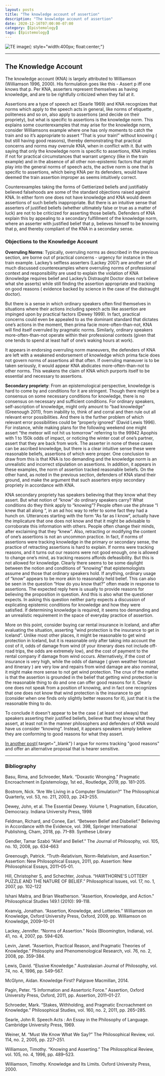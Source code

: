 ```yaml
---
layout: posts
title: "The knowledge account of assertion"
description: "The knowledge account of assertion"
date: 2020-12-16T07:00:00-07:00
category: [Epistemology]
tags: [Epistemology]
---
```

![TE image](/images/kna.jfif){: style="width:400px; float:center;"}

---

## The Knowledge Account

The knowledge account (KNA) is largely attributed to Williamson (Williamson 1996, 2000). His formulation goes like this - Assert p iff one knows that p. Per KNA, asserters represent themselves as having knowledge, and are to be rightfully criticized when they fail at it. 

Assertions are a type of speech act (Searle 1969) and KNA recognizes that norms which apply to the speech acts in general, like norms of etiquette , politeness and so on, also apply to assertions (and decide on their propriety), but what is specific to assertions is the knowledge norm. This explains some counterexamples that may arise for the knowledge norm, consider Williamsons example where one has only moments to catch the train and so it’s appropriate to assert “That is your train!” without knowing ( but still having good reasons), thereby demonstrating that practical concerns and norms may overrule KNA, when in conflict with it. But with saying that only the knowledge norm is specific to assertions, KNA implies if not for practical circumstances that warrant urgency (like in the train example) and in the absence of all other non-epistemic factors that might play into the general norms of speech acts, the active norm is one that is specific to assertions, which being KNA per its defenders, would have deemed the train assertion improper as seems intuitively correct.

Counterexamples taking the forms of Gettierized beliefs and justifiably believed falsehoods are some of the standard objections raised against KNA. In either form one does not have knowledge and KNA would deem assertions of such beliefs inappropriate. But there is an intuitive sense that asserters of justified beliefs (whether ultimately false or true as a matter of luck) are not to be criticized for asserting those beliefs. Defenders of KNA explain this by appealing to a secondary fulfillment of the knowledge norm, where an asserter with justified belief that p, believes himself to be knowing that p, and thereby compliant of the KNA in a secondary sense. 

### Objections to the Knowledge Account

**Overruling Norms**: Typically, overruling norms as described in the previous section, are borne out of practical concerns - urgency for instance in the train example. Lackey’s selfless asserters (Lackey 2007) are another set of much discussed counterexamples where overruling norms of  professional context and responsibility are used to explain the violation of KNA (knowledge requires belief and Lackey’s Distraught Doctor does not believe what she asserts) while still finding the assertion appropriate and tracking on good reasons ( evidence backed by science in the case of the distraught doctor). 

But there is a sense in which ordinary speakers often find themselves in situations where their actions including speech acts like assertion are impinged upon by practical factors (Dewey 1999). In fact, practical concerns could even be appealed to as the dominant standard that dictates one’s actions in the moment, then prima facie more-often-than-not, KNA will find itself overruled by pragmatic norms. Similarly, ordinary speakers more-often-than-not operate within their professional contexts (given that one tends to spend at least half of one’s waking hours at work).

It appears in endorsing overruling norm maneuvers, the defenders of KNA are left with a weakened endorsement of knowledge which prima facie does not govern norms of assertions all that often. If overruling maneuver is to be taken seriously, it would appear KNA abdicates more-often-than-not to other norms. This weakens the claim of KNA which purports itself to be essential and necessary to assertions.

**Secondary propriety**: From an epistemological perspective, knowledge is hard to come by and conditions for it are stringent. Though there might be a consensus on some necessary conditions for knowledge, there is no consensus on necessary and sufficient conditions. For ordinary speakers, self-ascription of knowledge, might only amount to “bad knowledge” (Greenough 2011), from inability to, think of and corral and then rule out all relevant error possibilities. And there is the further problem of which relevant error possibilities could be “properly ignored” (David Lewis 1996). For instance, while making plans for the following weekend one might assert “the meteor will not hit us tomorrow” referring to the 99942 Apophis with 1 to 150k odds of impact, or noticing the winter coat of one’s partner, assert that they are back from work. The asserter in none of these cases can be ascribed knowledge, but there is a clear intuitive sense these were reasonable beliefs, assertions of which were proper. One conclusion to draw from this is that KNA is too demanding and the knowledge norm is an unrealistic and incorrect stipulation on assertions. In addition, it appears in these examples, the norm of assertion tracked reasonable beliefs. On the other hand, as noted in the previous section, defenders of KNA stand their ground, and make the argument that such asserters enjoy secondary propriety in accordance with KNA. 

KNA secondary propriety has speakers believing that they know what they assert. But what notion of “know” do ordinary speakers carry? What conditions do they think apply to “knowing”? People often use the phrase “I knew that all along “, in an ad hoc way to refer to some fact they had a hunch on. Utterances starting with the form “As far as I know”, actually have the implicature that one does not know and that it might be advisable to corroborate this information with others. People often change their minds, after exclaiming that they “knew”. Also, retracting or modifying the content of one’s assertions is not an uncommon practice. In fact, if norms of assertions were tracking knowledge in the primary or secondary sense, the practice of retracting assertions is hard to explain. If norms were tracking reasons, and it turns out our reasons were not good enough, one is allowed to change one’s mind, as tracking reasons affords defeasibility. But this is not allowed for knowledge. Clearly there seems to be some daylight between the notion and conditions of “knowing” that epistemologists assume and those that ordinary speakers hold. If anything, ordinary usage of “know” appears to be more akin to reasonably held belief. This can also be seen in the question “How do you know that?” often made in response to assertions. The expected reply here is usually to provide reasons for believing the proposition in question. And this is also what the questioner expects. In asking this question neither party expects a discussion of explicating epistemic conditions for knowledge and how they were satisfied. If determining knowledge is required, it seems too demanding and an unrealistic requirement in the space of everyday practice of assertion.

More on this point, consider buying car rental insurance in Iceland, and after evaluating the situation, asserting “wind protection is the insurance to get in Iceland”. Unlike most other places, it might be reasonable to get wind protection in Iceland, but it is reasonable only after taking into account the cost of it, odds of damage from wind (if your itinerary does not include off-road trips, the odds are extremely low), and the cost of payment to the rental company if damage from wind occurs. Alternatively, if the cost of insurance is very high, while the odds of damage ( given weather forecast and itinerary ) are very low and repairs from wind damage are also nominal, it might make more sense to not get wind protection. The crux of the matter is that the assertion is grounded in the belief that getting wind protection is the reasonable thing to do and one can offer good reasons for it. Clearly one does not speak from a position of knowing, and in fact one recognizes that one does not know that wind protection is the insurance to get (consider when one finds only slightly better reasons for it), just that it is the reasonable thing to do.

To conclude it doesn't appear to be the case ( at least not always) that speakers asserting their justified beliefs, believe that they know what they assert, at least not in the manner philosophers and defenders of KNA would have us consider “knowing”. Instead, it appears speakers simply believe they are conforming to good reasons for what they assert.  

[In another post](https://perrin-ay.github.io/epistemology/2021/01/30/My-alternative-proposal-to-the-knowledge-account-of-assertion.html){:target="_blank"} I argue for norms tracking "good reasons" and offer an alternative proposal that is hearer sensitive.


---

### Bibliography
 
Basu, Rima, and Schroeder, Mark. “Doxastic Wronging.” Pragmatic Encroachment in Epistemology, 1st ed., Routledge, 2019, pp. 181–205.

Bostrom, Nick. “Are We Living in a Computer Simulation?” The Philosophical Quarterly, vol. 53, no. 211, 2003, pp. 243–255.

Dewey, John, et al. The Essential Dewey. Volume 1, Pragmatism, Education, Democracy. Indiana University Press, 1998

Feldman, Richard, and Conee, Earl. “Between Belief and Disbelief.” Believing in Accordance with the Evidence, vol. 398, Springer International Publishing, Cham, 2018, pp. 71–89. Synthese Library

Gendler, Tamar Szabó “Alief and Belief.” The Journal of Philosophy, vol. 105, no. 10, 2008, pp. 634–663

Greenough, Patrick. “Truth-Relativism, Norm-Relativism, and Assertion.” Assertion: New Philosophical Essays, 2011, pp. Assertion: New Philosophical Essays, 2011–05-01.

Hill, Christopher S, and Schechter, Joshua. “HAWTHORNE'S LOTTERY PUZZLE AND THE NATURE OF BELIEF.” Philosophical Issues, vol. 17, no. 1, 2007, pp. 102–122

Ishani Maitra, and Brian Weatherson. "Assertion, Knowledge, and Action." Philosophical Studies 149.1 (2010): 99-118.

Kvanvig, Jonathan. “Assertion, Knowledge, and Lotteries.” Williamson on Knowledge, Oxford University Press, Oxford, 2009, pp. Williamson on Knowledge, 2009–10-01

Lackey, Jennifer. “Norms of Assertion.” Noûs (Bloomington, Indiana), vol. 41, no. 4, 2007, pp. 594–626.

Levin, Janet. “Assertion, Practical Reason, and Pragmatic Theories of Knowledge.” Philosophy and Phenomenological Research, vol. 76, no. 2, 2008, pp. 359–384.

Lewis, David. “Elusive Knowledge.” Australasian Journal of Philosophy, vol. 74, no. 4, 1996, pp. 549–567.

McGlynn, Aidan. Knowledge First? Palgrave Macmillan, 2014.

Pagin, Peter. “5 Information and Assertoric Force.” Assertion, Oxford University Press, Oxford, 2011, pp. Assertion, 2011–01-27.

Schroeder, Mark. “Stakes, Withholding, and Pragmatic Encroachment on Knowledge.” Philosophical Studies, vol. 160, no. 2, 2011, pp. 265–285.

Searle, John R. Speech Acts : An Essay in the Philosophy of Language. Cambridge University Press, 1969.

Weiner, M. “Must We Know What We Say?” The Philosophical Review, vol. 114, no. 2, 2005, pp. 227–251.

Williamson, Timothy. “Knowing and Asserting.” The Philosophical Review, vol. 105, no. 4, 1996, pp. 489–523.

Williamson, Timothy. Knowledge and Its Limits. Oxford University Press, 2000.


